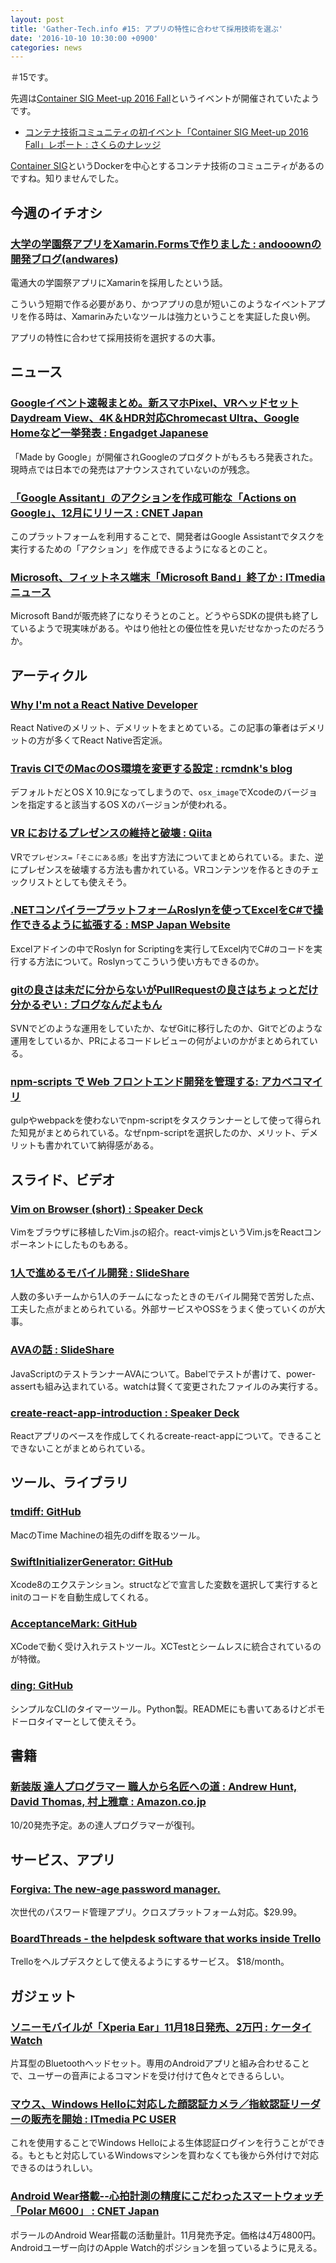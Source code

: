 ```yaml
---
layout: post
title: 'Gather-Tech.info #15: アプリの特性に合わせて採用技術を選ぶ'
date: '2016-10-10 10:30:00 +0900'
categories: news
---
```


＃15です。

先週は[Container SIG Meet-up 2016 Fall](http://connpass.com/event/40320/)というイベントが開催されていたようです。

- [コンテナ技術コミュニティの初イベント「Container SIG Meet-up 2016 Fall」レポート : さくらのナレッジ](http://knowledge.sakura.ad.jp/event-seminar/6192/)

[Container SIG](http://containersig.org/japanese/)というDockerを中心とするコンテナ技術のコミュニティがあるのですね。知りませんでした。

## 今週のイチオシ

### [大学の学園祭アプリをXamarin.Formsで作りました : andooownの開発ブログ(andwares)](http://andwares.hatenablog.com/entry/2016/10/05/204034)

電通大の学園祭アプリにXamarinを採用したという話。

こういう短期で作る必要があり、かつアプリの息が短いこのようなイベントアプリを作る時は、Xamarinみたいなツールは強力ということを実証した良い例。

アプリの特性に合わせて採用技術を選択するの大事。

## ニュース

### [Googleイベント速報まとめ。新スマホPixel、VRヘッドセットDaydream View、4K＆HDR対応Chromecast Ultra、Google Homeなど一挙発表 : Engadget Japanese](http://japanese.engadget.com/2016/10/04/google/)

「Made by Google」が開催されGoogleのプロダクトがもろもろ発表された。現時点では日本での発売はアナウンスされていないのが残念。

### [「Google Assitant」のアクションを作成可能な「Actions on Google」、12月にリリース : CNET Japan](http://japan.cnet.com/news/service/35090090/)

このプラットフォームを利用することで、開発者はGoogle Assistantでタスクを実行するための「アクション」を作成できるようになるとのこと。

### [Microsoft、フィットネス端末「Microsoft Band」終了か : ITmedia ニュース](http://www.itmedia.co.jp/news/articles/1610/04/news050.html)

Microsoft Bandが販売終了になりそうとのこと。どうやらSDKの提供も終了しているようで現実味がある。やはり他社との優位性を見いだせなかったのだろうか。

## アーティクル

### [Why I'm not a React Native Developer](https://arielelkin.github.io/articles/why-im-not-a-react-native-developer)

React Nativeのメリット、デメリットをまとめている。この記事の筆者はデメリットの方が多くてReact Native否定派。

### [Travis CIでのMacのOS環境を変更する設定 : rcmdnk's blog](http://rcmdnk.github.io/blog/2016/09/30/computer-mac-travisci/)

デフォルトだとOS X 10.9になってしまうので、`osx_image`でXcodeのバージョンを指定すると該当するOS Xのバージョンが使われる。

### [VR におけるプレゼンスの維持と破壊 : Qiita](http://qiita.com/GOROman/items/41f620957120d2b52ac3)

VRで`プレゼンス=「そこにある感」`を出す方法についてまとめられている。また、逆にプレゼンスを破壊する方法も書かれている。VRコンテンツを作るときのチェックリストとしても使えそう。

### [.NETコンパイラープラットフォームRoslynを使ってExcelをC#で操作できるように拡張する : MSP Japan Website](http://mspjp.net/article/program/officeaddin/4376)

Excelアドインの中でRoslyn for Scriptingを実行してExcel内でC#のコードを実行する方法について。Roslynってこういう使い方もできるのか。

### [gitの良さは未だに分からないがPullRequestの良さはちょっとだけ分かるぞい : ブログなんだよもん](http://koduki.hatenablog.com/entry/2016/10/04/071800)

SVNでどのような運用をしていたか、なぜGitに移行したのか、Gitでどのような運用をしているか、PRによるコードレビューの何がよいのかがまとめられている。

### [npm-scripts で Web フロントエンド開発を管理する: アカベコマイリ](http://akabeko.me/blog/2016/10/npm-scripts-web-front-end-development/)

gulpやwebpackを使わないでnpm-scriptをタスクランナーとして使って得られた知見がまとめられている。なぜnpm-scriptを選択したのか、メリット、デメリットも書かれていて納得感がある。

## スライド、ビデオ

### [Vim on Browser (short) : Speaker Deck](https://speakerdeck.com/rhysd/vim-on-browser-short)

Vimをブラウザに移植したVim.jsの紹介。react-vimjsというVim.jsをReactコンポーネントにしたものもある。

### [1人で進めるモバイル開発 : SlideShare](http://www.slideshare.net/kenjhaneda/ss-66621373)

人数の多いチームから1人のチームになったときのモバイル開発で苦労した点、工夫した点がまとめられている。外部サービスやOSSをうまく使っていくのが大事。

### [AVAの話 : SlideShare](http://www.slideshare.net/hiroyukianai/ava-66831172)

JavaScriptのテストランナーAVAについて。Babelでテストが書けて、power-assertも組み込まれている。watchは賢くて変更されたファイルのみ実行する。

### [create-react-app-introduction : Speaker Deck](https://speakerdeck.com/adwd/create-react-app-introduction)

Reactアプリのベースを作成してくれるcreate-react-appについて。できることできないことがまとめられている。

## ツール、ライブラリ

### [tmdiff: GitHub](https://github.com/erica/tmdiff)

MacのTime Machineの祖先のdiffを取るツール。

### [SwiftInitializerGenerator: GitHub](https://github.com/Bouke/SwiftInitializerGenerator)

Xcode8のエクステンション。structなどで宣言した変数を選択して実行するとinitのコードを自動生成してくれる。

### [AcceptanceMark: GitHub](https://github.com/bizz84/AcceptanceMark)

XCodeで動く受け入れテストツール。XCTestとシームレスに統合されているのが特徴。

### [ding: GitHub](https://github.com/liviu-/ding)

シンプルなCLIのタイマーツール。Python製。READMEにも書いてあるけどポモドーロタイマーとして使えそう。

## 書籍

### [新装版 達人プログラマー 職人から名匠への道 : Andrew Hunt, David Thomas, 村上雅章 : Amazon.co.jp](https://www.amazon.co.jp/%E6%96%B0%E8%A3%85%E7%89%88-%E9%81%94%E4%BA%BA%E3%83%97%E3%83%AD%E3%82%B0%E3%83%A9%E3%83%9E%E3%83%BC-%E8%81%B7%E4%BA%BA%E3%81%8B%E3%82%89%E5%90%8D%E5%8C%A0%E3%81%B8%E3%81%AE%E9%81%93-Andrew-Hunt/dp/427421933X/ref=sr_1_2/354-2460575-5258124?s=books&ie=UTF8&qid=1476009558&sr=1-2)

10/20発売予定。あの達人プログラマーが復刊。

## サービス、アプリ

### [Forgiva: The new-age password manager.](https://forgiva.com/)

次世代のパスワード管理アプリ。クロスプラットフォーム対応。$29.99。

### [BoardThreads - the helpdesk software that works inside Trello](https://boardthreads.com/)

Trelloをヘルプデスクとして使えるようにするサービス。 $18/month。

## ガジェット

### [ソニーモバイルが「Xperia Ear」11月18日発売、2万円 : ケータイ Watch](http://k-tai.watch.impress.co.jp/docs/news/1023111.html)

片耳型のBluetoothヘッドセット。専用のAndroidアプリと組み合わせることで、ユーザーの音声によるコマンドを受け付けて色々とできるらしい。

### [マウス、Windows Helloに対応した顔認証カメラ／指紋認証リーダーの販売を開始 : ITmedia PC USER](http://www.itmedia.co.jp/pcuser/articles/1610/06/news085.html)

これを使用することでWindows Helloによる生体認証ログインを行うことができる。もともと対応しているWindowsマシンを買わなくても後から外付けで対応できるのはうれしい。

### [Android Wear搭載--心拍計測の精度にこだわったスマートウォッチ「Polar M600」 : CNET Japan](http://japan.cnet.com/news/service/35090098/)

ポラールのAndroid Wear搭載の活動量計。11月発売予定。価格は4万4800円。Androidユーザー向けのApple Watch的ポジションを狙っているように見える。
